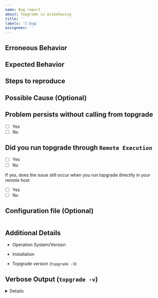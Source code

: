 ```yaml
---
name: Bug report
about: Topgrade is misbehaving
title: ''
labels: 'C-bug'
assignees: ''
---
```


<!--
Thanks for taking the time to fill out this bug report!
Please make sure to
[search for existing issues](https://github.com/topgrade-rs/topgrade/issues)
before filing a new one!

Questions labeled with `Optional` can be skipped.
-->

<!--
If you're here to report about a "No asset found" error, please make sure that
an hour has been passed since the last release was made.
-->

## Erroneous Behavior

<!--
What actually happened?
-->

## Expected Behavior

<!--
Describe the expected behavior
-->

## Steps to reproduce

<!--
A minimal example to reproduce the issue
-->

## Possible Cause (Optional)

<!--
If you know the possible cause of the issue, please tell us.
-->

## Problem persists without calling from topgrade

<!--
Execute the erroneous command directly to see if the problem persists
-->

- [ ] Yes
- [ ] No

## Did you run topgrade through `Remote Execution`

- [ ] Yes
- [ ] No

If yes, does the issue still occur when you run topgrade directlly in your
remote host

- [ ] Yes
- [ ] No

## Configuration file (Optional)

<!--
Paste your configuration file inside the code block if you think this issue is
related to configuration.
-->

```toml
```

## Additional Details

- Operation System/Version
  <!-- For example, Fedora Linux 38 -->

- Installation
  <!--
  How did you install topgrade: build from repo / crates.io (cargo install topgrade)
  / package manager (which one) / other (describe)
  -->

- Topgrade version (`topgrade -V`)

## Verbose Output (`topgrade -v`)

<!--
Paste the verbose output into the pre-tags
-->

<details>
<pre>

</pre>
</details>
